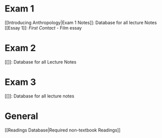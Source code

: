 # Exam 1
[[Introducing Anthropology|Exam 1 Notes]]: Database for all lecture Notes
[[Essay 1]]: *First Contact* - Film essay

# Exam 2

[[]]: Database for all Lecture Notes

# Exam 3
[[]]: Database for all lecture notes


# General
[[Readings Database|Required non-textbook Readings]]